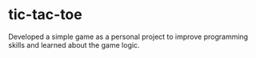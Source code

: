 # tic-tac-toe
Developed a simple game as a personal project to improve programming skills and learned about the game logic.
